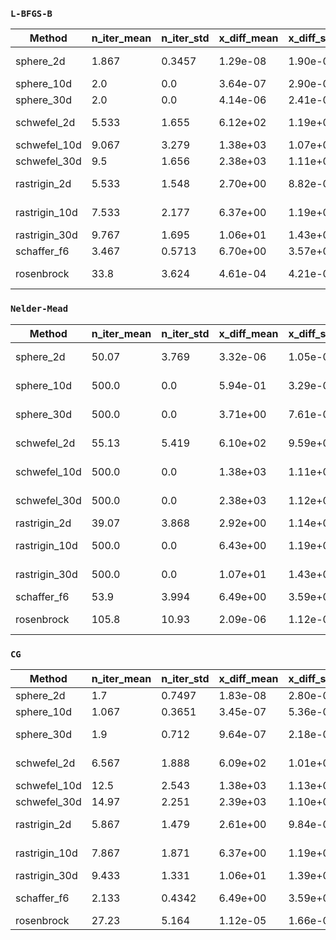 ### `L-BFGS-B`

| Method | n_iter_mean | n_iter_std | x_diff_mean | x_diff_std | f_diff_mean | f_diff_std | duration_mean | duration_std 
|-|-|-|-|-|-|-|-|-|
sphere_2d|1.867|0.3457|1.29e-08|1.90e-08|5.16e-16|1.70e-15|388\textmu s|233\textmu s
sphere_10d|2.0|0.0|3.64e-07|2.90e-07|2.13e-13|3.20e-13|425\textmu s|45\textmu s
sphere_30d|2.0|0.0|4.14e-06|2.41e-06|2.27e-11|2.40e-11|716\textmu s|15\textmu s
schwefel_2d|5.533|1.655|6.12e+02|1.19e+02|6.46e+02|8.51e+01|840\textmu s|291\textmu s
schwefel_10d|9.067|3.279|1.38e+03|1.07e+02|3.31e+03|2.26e+02|3ms|1ms
schwefel_30d|9.5|1.656|2.38e+03|1.11e+02|1.02e+04|3.65e+02|16ms|2ms
rastrigin_2d|5.533|1.548|2.70e+00|8.82e-01|8.09e+00|4.75e+00|836\textmu s|237\textmu s
rastrigin_10d|7.533|2.177|6.37e+00|1.19e+00|4.21e+01|1.51e+01|1ms|514\textmu s
rastrigin_30d|9.767|1.695|1.06e+01|1.43e+00|1.16e+02|3.05e+01|10ms|2ms
schaffer_f6|3.467|0.5713|6.70e+00|3.57e+00|4.94e-02|4.36e-02|507\textmu s|98\textmu s
rosenbrock|33.8|3.624|4.61e-04|4.21e-04|1.31e-07|1.70e-07|3ms|378\textmu s
### `Nelder-Mead`

| Method | n_iter_mean | n_iter_std | x_diff_mean | x_diff_std | f_diff_mean | f_diff_std | duration_mean | duration_std 
|-|-|-|-|-|-|-|-|-|
sphere_2d|50.07|3.769|3.32e-06|1.05e-06|1.21e-11|8.12e-12|846\textmu s|223\textmu s
sphere_10d|500.0|0.0|5.94e-01|3.29e-01|4.57e-01|5.40e-01|6ms|157\textmu s
sphere_30d|500.0|0.0|3.71e+00|7.61e-01|1.43e+01|5.82e+00|6ms|154\textmu s
schwefel_2d|55.13|5.419|6.10e+02|9.59e+01|6.65e+02|7.42e+01|1ms|121\textmu s
schwefel_10d|500.0|0.0|1.38e+03|1.11e+02|3.33e+03|2.26e+02|13ms|576\textmu s
schwefel_30d|500.0|0.0|2.38e+03|1.12e+02|1.08e+04|4.60e+02|23ms|480\textmu s
rastrigin_2d|39.07|3.868|2.92e+00|1.14e+00|9.82e+00|7.24e+00|716\textmu s|56\textmu s
rastrigin_10d|500.0|0.0|6.43e+00|1.19e+00|4.67e+01|1.73e+01|11ms|332\textmu s
rastrigin_30d|500.0|0.0|1.07e+01|1.43e+00|2.24e+02|3.76e+01|19ms|464\textmu s
schaffer_f6|53.9|3.994|6.49e+00|3.59e+00|4.74e-02|4.18e-02|954\textmu s|95\textmu s
rosenbrock|105.8|10.93|2.09e-06|1.12e-06|6.48e-12|1.05e-11|1ms|176\textmu s
### `CG`

| Method | n_iter_mean | n_iter_std | x_diff_mean | x_diff_std | f_diff_mean | f_diff_std | duration_mean | duration_std 
|-|-|-|-|-|-|-|-|-|
sphere_2d|1.7|0.7497|1.83e-08|2.80e-08|1.09e-15|3.21e-15|422\textmu s|95\textmu s
sphere_10d|1.067|0.3651|3.45e-07|5.36e-07|3.97e-13|1.53e-12|473\textmu s|70\textmu s
sphere_30d|1.9|0.712|9.64e-07|2.18e-06|5.53e-12|1.76e-11|1ms|353\textmu s
schwefel_2d|6.567|1.888|6.09e+02|1.01e+02|6.63e+02|7.48e+01|1ms|414\textmu s
schwefel_10d|12.5|2.543|1.38e+03|1.13e+02|3.29e+03|2.96e+02|7ms|2ms
schwefel_30d|14.97|2.251|2.39e+03|1.10e+02|1.02e+04|3.66e+02|41ms|11ms
rastrigin_2d|5.867|1.479|2.61e+00|9.84e-01|7.79e+00|5.23e+00|1ms|500\textmu s
rastrigin_10d|7.867|1.871|6.37e+00|1.19e+00|4.21e+01|1.51e+01|3ms|815\textmu s
rastrigin_30d|9.433|1.331|1.06e+01|1.39e+00|1.15e+02|2.94e+01|17ms|2ms
schaffer_f6|2.133|0.4342|6.49e+00|3.59e+00|4.74e-02|4.18e-02|656\textmu s|187\textmu s
rosenbrock|27.23|5.164|1.12e-05|1.66e-05|1.83e-10|9.00e-10|5ms|1ms
